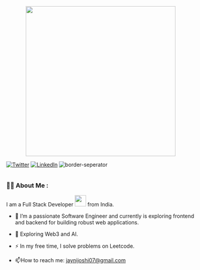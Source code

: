 <div style="text-align: center;"> 
  <img width="400" src="https://readme-typing-svg.herokuapp.com?font=JetBrains+Mono&weight=600&size=30&duration=3000&color=2AF7B4&width=535&lines=Hi%2C+I'm+Jayni%F0%9F%91%8B;Let's+Connect!"/>
</div>

[![Twitter](https://skillicons.dev/icons?i=twitter)](https://x.com/JayniJoshi)
[![LinkedIn](https://skillicons.dev/icons?i=linkedin)](https://www.linkedin.com/in/jaynijoshi/)
![border-seperator](assets/borderseparator.gif) 

<img src="https://komarev.com/ghpvc/?username=jayni07&style=flat-square&color=blue" alt=""/>

### 👩‍💻 About Me :
I am a Full Stack Developer <img src="https://media.giphy.com/media/WUlplcMpOCEmTGBtBW/giphy.gif" width="30"> from India.
- :telescope: I’m a passionate Software Engineer and currently is exploring frontend and backend for building robust web applications.

- :seedling: Exploring Web3 and AI.

- :zap: In my free time, I solve problems on Leetcode.

- :mailbox:How to reach me: jaynijoshi07@gmail.com
<!--
**jayni07/jayni07** is a ✨ _special_ ✨ repository because its `README.md` (this file) appears on your GitHub profile.

Here are some ideas to get you started:

- 🔭 I’m currently working on ...
- 🌱 I’m currently learning ...
- 👯 I’m looking to collaborate on ...
- 🤔 I’m looking for help with ...
- 💬 Ask me about ...
- 📫 How to reach me: ...
- 😄 Pronouns: ...
- ⚡ Fun fact: ...
-->
